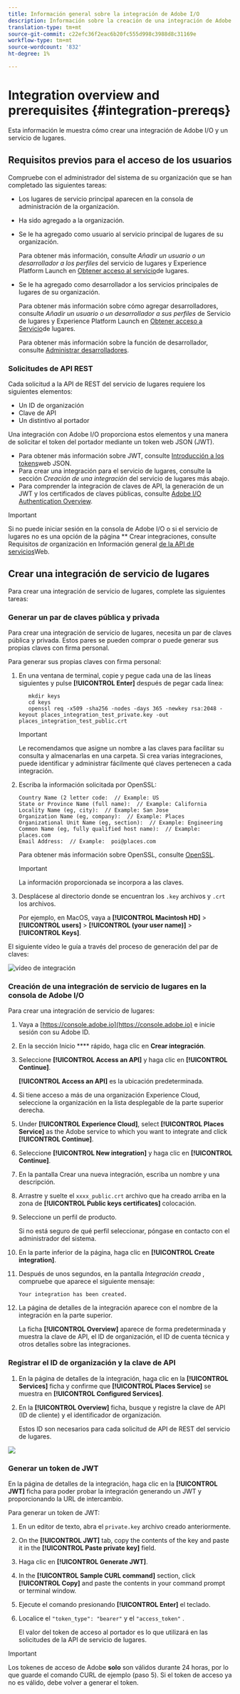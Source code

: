```yaml
---
title: Información general sobre la integración de Adobe I/O
description: Información sobre la creación de una integración de Adobe I/O.
translation-type: tm+mt
source-git-commit: c22efc36f2eac6b20fc555d998c3988d8c31169e
workflow-type: tm+mt
source-wordcount: '832'
ht-degree: 1%

---
```



# Integration overview and prerequisites {#integration-prereqs}

Esta información le muestra cómo crear una integración de Adobe I/O y un servicio de lugares.

## Requisitos previos para el acceso de los usuarios

Compruebe con el administrador del sistema de su organización que se han completado las siguientes tareas:

* Los lugares de servicio principal aparecen en la consola de administración de la organización.
* Ha sido agregado a la organización.
* Se le ha agregado como usuario al servicio principal de lugares de su organización.

   Para obtener más información, consulte *Añadir un usuario o un desarrollador a los perfiles* del servicio de lugares y Experience Platform Launch en [Obtener acceso al servicio](/help/places-gain-access.md)de lugares.

* Se le ha agregado como desarrollador a los servicios principales de lugares de su organización.

   Para obtener más información sobre cómo agregar desarrolladores, consulte *Añadir un usuario o un desarrollador a sus perfiles* de Servicio de lugares y Experience Platform Launch en [Obtener acceso a Servicio](/help/places-gain-access.md)de lugares.

   Para obtener más información sobre la función de desarrollador, consulte [Administrar desarrolladores](https://helpx.adobe.com/es/enterprise/using/manage-developers.html).

### Solicitudes de API REST

Cada solicitud a la API de REST del servicio de lugares requiere los siguientes elementos:

* Un ID de organización
* Clave de API
* Un distintivo al portador

Una integración con Adobe I/O proporciona estos elementos y una manera de solicitar el token del portador mediante un token web JSON (JWT).

* Para obtener más información sobre JWT, consulte [Introducción a los tokens](https://jwt.io/introduction/)web JSON.
* Para crear una integración para el servicio de lugares, consulte la sección *Creación de una integración* del servicio de lugares más abajo.
* Para comprender la integración de claves de API, la generación de un JWT y los certificados de claves públicas, consulte [Adobe I/O Authentication Overview](https://www.adobe.io/apis/cloudplatform/console/authentication/gettingstarted.html).

>[!IMPORTANT]
>
>Si no puede iniciar sesión en la consola de Adobe I/O o si el servicio de lugares no es una opción de la página ** Crear integraciones, consulte Requisitos *de* organización en Información general [de la API de servicios](/help/web-service-api/places-web-services.md)Web.

## Crear una integración de servicio de lugares

Para crear una integración de servicio de lugares, complete las siguientes tareas:

### Generar un par de claves pública y privada

Para crear una integración de servicio de lugares, necesita un par de claves pública y privada. Estos pares se pueden comprar o puede generar sus propias claves con firma personal.

Para generar sus propias claves con firma personal:

1. En una ventana de terminal, copie y pegue cada una de las líneas siguientes y pulse **[!UICONTROL Enter]** después de pegar cada línea:

   ```text
      mkdir keys
      cd keys
      openssl req -x509 -sha256 -nodes -days 365 -newkey rsa:2048 -keyout places_integration_test_private.key -out    places_integration_test_public.crt
   ```

   >[!IMPORTANT]
   >
   >Le recomendamos que asigne un nombre a las claves para facilitar su consulta y almacenarlas en una carpeta. Si crea varias integraciones, puede identificar y administrar fácilmente qué claves pertenecen a cada integración.

1. Escriba la información solicitada por OpenSSL:

   ```text
   Country Name (2 letter code:  // Example: US
   State or Province Name (full name):  // Example: California
   Locality Name (eg, city):  // Example: San Jose
   Organization Name (eg, company):  // Example: Places
   Organizational Unit Name (eg, section):  // Example: Engineering
   Common Name (eg, fully qualified host name):  // Example: places.com
   Email Address:  // Example:  poi@places.com
   ```

   Para obtener más información sobre OpenSSL, consulte [OpenSSL](https://www.openssl.org/).

   >[!IMPORTANT]
   >
   >La información proporcionada se incorpora a las claves.

1. Desplácese al directorio donde se encuentran los `.key` archivos y `.crt` los archivos.

   Por ejemplo, en MacOS, vaya a **[!UICONTROL Macintosh HD]** > **[!UICONTROL users]** > **[!UICONTROL (your user name)]** > **[!UICONTROL Keys]**.

El siguiente vídeo le guía a través del proceso de generación del par de claves:

![vídeo de integración](/help/assets/places_integration_video.gif)

### Creación de una integración de servicio de lugares en la consola de Adobe I/O

Para crear una integración de servicio de lugares:

1. Vaya a [https://console.adobe.io](https://console.adobe.io) e inicie sesión con su Adobe ID.
1. En la sección Inicio **** rápido, haga clic en **Crear integración**.
1. Seleccione **[!UICONTROL Access an API]** y haga clic en **[!UICONTROL Continue]**.

   **[!UICONTROL Access an API]** es la ubicación predeterminada.

1. Si tiene acceso a más de una organización Experience Cloud, seleccione la organización en la lista desplegable de la parte superior derecha.
1. Under **[!UICONTROL Experience Cloud]**, select **[!UICONTROL Places Service]** as the Adobe service to which you want to integrate and click **[!UICONTROL Continue]**.
1. Seleccione **[!UICONTROL New integration]** y haga clic en **[!UICONTROL Continue]**.
1. En la pantalla Crear una nueva integración, escriba un nombre y una descripción.
1. Arrastre y suelte el `xxxx_public.crt` archivo que ha creado arriba en la zona de **[!UICONTROL Public keys certificates]** colocación.
1. Seleccione un perfil de producto.

   Si no está seguro de qué perfil seleccionar, póngase en contacto con el administrador del sistema.
1. En la parte inferior de la página, haga clic en **[!UICONTROL Create integration]**.
1. Después de unos segundos, en la pantalla *Integración creada* , compruebe que aparece el siguiente mensaje:

   `Your integration has been created.`

1. La página de detalles de la integración aparece con el nombre de la integración en la parte superior.

   La ficha **[!UICONTROL Overview]** aparece de forma predeterminada y muestra la clave de API, el ID de organización, el ID de cuenta técnica y otros detalles sobre las integraciones.

### Registrar el ID de organización y la clave de API

1. En la página de detalles de la integración, haga clic en la **[!UICONTROL Services]** ficha y confirme que **[!UICONTROL Places Service]** se muestra en **[!UICONTROL Configured Services]**.
1. En la **[!UICONTROL Overview]** ficha, busque y registre la clave de API (ID de cliente) y el identificador de organización.

   Estos ID son necesarios para cada solicitud de API de REST del servicio de lugares.

![](/help/assets/places_orgid_api-key.png)

### Generar un token de JWT

En la página de detalles de la integración, haga clic en la **[!UICONTROL JWT]** ficha para poder probar la integración generando un JWT y proporcionando la URL de intercambio.

Para generar un token de JWT:

1. En un editor de texto, abra el `private.key` archivo creado anteriormente.
1. On the **[!UICONTROL JWT]** tab, copy the contents of the key and paste it in the **[!UICONTROL Paste private key]** field.
1. Haga clic en **[!UICONTROL Generate JWT]**.
1. In the **[!UICONTROL Sample CURL command]** section, click **[!UICONTROL Copy]** and paste the contents in your command prompt or terminal window.
1. Ejecute el comando presionando **[!UICONTROL Enter]** el teclado.
1. Localice el `"token_type": "bearer"` y el `"access_token"` .

   El valor del token de acceso al portador es lo que utilizará en las solicitudes de la API de servicio de lugares.

>[!IMPORTANT]
>
>Los tokenes de acceso de Adobe **solo** son válidos durante 24 horas, por lo que guarde el comando CURL de ejemplo (paso 5). Si el token de acceso ya no es válido, debe volver a generar el token.